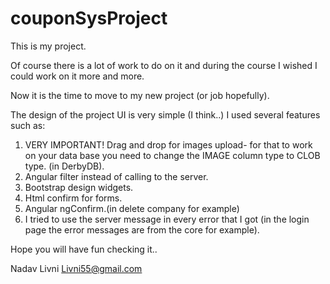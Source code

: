 # couponSysProject
This is my project. 

Of course there is a lot of work to do on it and during the course I wished I could work on it more and more.

Now it is the time to move to my new project (or job hopefully).

The design of the project UI is very simple (I think..)
I used several features such as:

1. VERY IMPORTANT! Drag and drop for images upload- for that to work on your data base you need to change the IMAGE column type to CLOB type. (in DerbyDB).
2. Angular filter instead of calling to the server.
3. Bootstrap design widgets.
4. Html confirm for forms.
5. Angular ngConfirm.(in delete company for example)
6. I tried to use the server message in every error that I got (in the login page the error messages are from the core for example).

Hope you will have fun checking it..

Nadav Livni
Livni55@gmail.com
